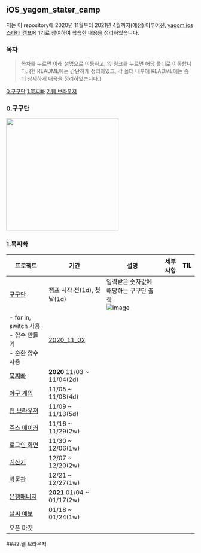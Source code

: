 ## iOS_yagom_stater_camp
저는 이 repository에 2020년 11월부터 2021년 4월까지(예정) 이루어진, [yagom ios 스타터 캠프](https://yagom.net/ios-starter-camp-2nd/)에 1기로 참여하여 학습한 내용을 정리하였습니다.

### 목차
> 목차를 누르면 아래 설명으로 이동하고, 옆 링크를 누르면 해당 폴더로 이동합니다. (현 README에는 간단하게 정리하였고, 각 폴더 내부에 README에는 좀 더 상세하게 내용을 정리하였습니다.)



[0.구구단](##0.구구단)
[1.묵찌빠](##1.묵찌빠)
[2.웹 브라우저](##2.웹_브라우저)

### 0.구구단

<img width="300" src="https://user-images.githubusercontent.com/49546979/107142886-2d7a1e00-6975-11eb-9483-6e746c4101af.png">

### 1.묵찌빠



|프로젝트|기간|설명|세부사항|TIL|
|------|---|---|---|---|
|[구구단](https://github.com/lina0322/iOS_yagom_starter_camp/tree/main/2020_11_03_timesTable)|캠프 시작 전(1d), 첫날(1d)|입력받은 숫자값에 해당하는 구구단 출력</br> ![image](https://user-images.githubusercontent.com/49546979/107142886-2d7a1e00-6975-11eb-9483-6e746c4101af.png) 
|- for in, switch 사용</br>- 함수 만들기</br> - 순환 함수 사용</br> |[2020_11_02](https://github.com/lina0322/iOS_yagom_starter_camp/blob/main/TIL/2020_11/2020_11_02.md)|
|[묵찌빠](https://github.com/lina0322/iOS_yagom_starter_camp/tree/main/2020_11_04_mukchibaGame)|__2020__ 11/03 ~ 11/04(2d)|||
|[야구 게임](https://github.com/lina0322/iOS_yagom_starter_camp/tree/main/2020_11_08_baseballGame)|11/05 ~ 11/08(4d)|||
|[웹 브라우저](https://github.com/lina0322/iOS_yagom_starter_camp/tree/main/2020_11_13_webBrowser)|11/09 ~ 11/13(5d)|||
|[쥬스 메이커](https://github.com/lina0322/iOS_yagom_starter_camp/tree/main/2020_11_29_juiceMaker)|11/16 ~ 11/29(2w)|||
|[로그인 화면](https://github.com/lina0322/iOS_yagom_starter_camp/tree/main/2020_12_06_signUpFlow)|11/30 ~ 12/06(1w)|||
|[계산기](https://github.com/lina0322/iOS_yagom_starter_camp/tree/main/2020_12_20_calculator)|12/07 ~ 12/20(2w)|||
|[박물관](https://github.com/lina0322/iOS_yagom_starter_camp/tree/main/2021_01_03_exposition)|12/21 ~ 12/27(1w)|||
|[은행매니저](https://github.com/lina0322/iOS_yagom_starter_camp/tree/main/2021_01_17_bankManager)|__2021__ 01/04 ~ 01/17(2w)|||
|[날씨 예보](https://github.com/lina0322/iOS_yagom_starter_camp/tree/main/2021_01_24_weatherForecast)|01/18 ~ 01/24(1w)|||
|오픈 마켓||||

###2.웹 브라우저

